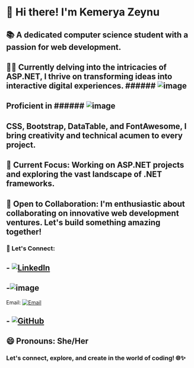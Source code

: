 # 👋 Hi there! I'm Kemerya Zeynu

## 📚 A dedicated computer science student with a passion for web development.

## 🧟‍♀️ Currently delving into the intricacies of ASP.NET, I thrive on transforming ideas into interactive digital experiences. ###### ![image](https://github.com/kemerya/Kemerya/assets/123075499/9e19279f-037e-4a81-bf2b-075ad3b0ea78)

## Proficient in ###### ![image](https://github.com/kemerya/Kemerya/assets/123075499/671bebbb-fdc8-4ccc-b1d2-e37e69a2053d)

## CSS, Bootstrap, DataTable, and FontAwesome, I bring creativity and technical acumen to every project.

## 🚀 Current Focus: Working on ASP.NET projects and exploring the vast landscape of .NET frameworks.

## 🤝 Open to Collaboration: I'm enthusiastic about collaborating on innovative web development ventures. Let's build something amazing together!

### 💬 Let's Connect:
## - [![LinkedIn](https://img.shields.io/badge/LinkedIn-Kemerya%20Zeynu-blue)](https://www.linkedin.com/in/kemerya-zeynu/)
## -![image](https://github.com/kemerya/Kemerya/assets/123075499/2f4999e0-f9e7-41be-b1dc-d6a54579ec63)
 Email: [![Email](https://img.shields.io/badge/Email-YourEmail%40example.com-green)](mailto:youremail@example.com)
## - [![GitHub](https://img.shields.io/badge/GitHub-YourGitHubUsername-darkgreen)](https://github.com/YourGitHubUsername)

## 😄 Pronouns: She/Her

### Let's connect, explore, and create in the world of coding! 🌐✨
